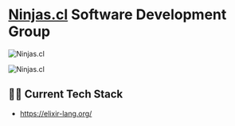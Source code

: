 # [Ninjas.cl](https://ninjas.cl) Software Development Group

![Ninjas.cl](https://avatars1.githubusercontent.com/u/15203190)

![Ninjas.cl](https://img.shields.io/badge/Ninjas-CL-green.svg?style=flat-square)


## 👩‍💻 Current Tech Stack

- https://elixir-lang.org/
